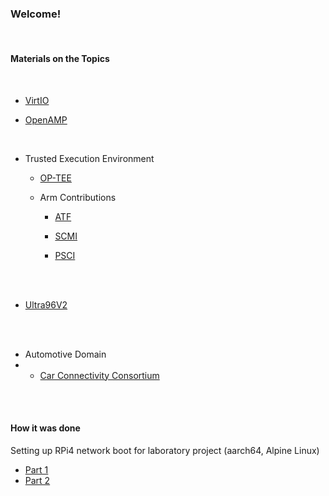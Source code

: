 ### Welcome!

</br>


#### Materials on the Topics
</br>

- [VirtIO](https://github.com/malus-brandywine/malus-brandywine/blob/master/virtio/virtio.md)

- [OpenAMP](https://github.com/malus-brandywine/malus-brandywine/blob/master/OpenAMP/OpenAMP.md)

</br>

- Trusted Execution Environment

    - [OP-TEE](https://github.com/malus-brandywine/malus-brandywine/blob/master/op-tee/op-tee.md)

    - Arm Contributions

        - [ATF](https://github.com/malus-brandywine/malus-brandywine/blob/master/atf/atf.md)

        - [SCMI](https://github.com/malus-brandywine/malus-brandywine/blob/master/scmi/scmi.md)

        - [PSCI](https://github.com/malus-brandywine/malus-brandywine/blob/master/psci/psci.md)



</br>
</br>


- [Ultra96V2](https://github.com/malus-brandywine/malus-brandywine/blob/master/Ultra96V2/Ultra96V2.md)


</br>
</br>

- Automotive Domain
- 
   - [Car Connectivity Consortium](https://carconnectivity.org/)

</br>
</br>

#### How it was done

Setting up RPi4 network boot for laboratory project
(aarch64, Alpine Linux)

* [Part 1](https://github.com/malus-brandywine/malus-brandywine/blob/master/Articles/RPi-netboot/rpi4-netboot-aarch64-alpine-part1.md)
* [Part 2](https://github.com/malus-brandywine/malus-brandywine/blob/master/Articles/RPi-netboot/rpi4-netboot-aarch64-alpine-part2.md)




